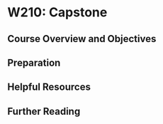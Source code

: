# W210: Capstone

## Course Overview and Objectives

## Preparation 

## Helpful Resources 

## Further Reading